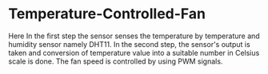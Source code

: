 # Temperature-Controlled-Fan
Here In the first step the sensor senses the temperature by temperature and humidity sensor namely DHT11. In the second step, the sensor's output is taken and conversion of temperature value into a suitable number in Celsius scale is done. The fan speed is controlled by using PWM signals.
